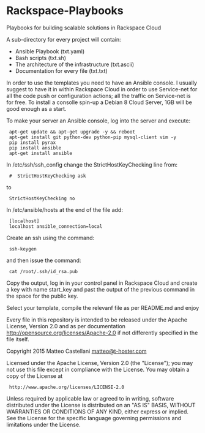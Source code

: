 # Rackspace-Playbooks

Playbooks for building scalable solutions in Rackspace Cloud

A sub-directory for every project will contain:
- Ansible Playbook (txt.yaml)
- Bash scripts (txt.sh)
- The architecture of the infrastructure (txt.ascii)
- Documentation for every file (txt.txt)

In order to use the templates you need to have an Ansible console.
I usually suggest to have it in within Rackspace Cloud in order to use Service-net 
for all the code push or configuration actions; all the traffic on Service-net
is for free. 
To install a consolle spin-up a Debian 8 Cloud Server, 1GB will be good enough as a start.

To make your server an Ansible console, log into the server and execute:

     apt-get update && apt-get upgrade -y && reboot
     apt-get install git python-dev python-pip mysql-client vim -y
     pip install pyrax
     pip install ansible
     apt-get install ansible

In /etc/ssh/ssh_config change the StrictHostKeyChecking line from:

     #  StrictHostKeyChecking ask
to

     StrictHostKeyChecking no

In /etc/ansible/hosts at the end of the file add:

     [localhost]
     localhost ansible_connection=local

Create an ssh using the command:
     
     ssh-keygen

and then issue the command:

     cat /root/.ssh/id_rsa.pub

Copy the output, log in in your control panel in Rackspace Cloud and
create a key with name start_key and past the output of the previous command
in the space for the public key.

Select your template, compile the relevanf file as per README.md and enjoy



Every file in this repository is intended to be released under the Apache License, Version 2.0
and as per documentation http://opensource.org/licenses/Apache-2.0 if not differently specified
in the file itself.

   Copyright 2015 Matteo Castellani <matteo@t-hoster.com>

   Licensed under the Apache License, Version 2.0 (the "License");
   you may not use this file except in compliance with the License.
   You may obtain a copy of the License at

     http://www.apache.org/licenses/LICENSE-2.0

   Unless required by applicable law or agreed to in writing, software
   distributed under the License is distributed on an "AS IS" BASIS,
   WITHOUT WARRANTIES OR CONDITIONS OF ANY KIND, either express or implied.
   See the License for the specific language governing permissions and
   limitations under the License.
